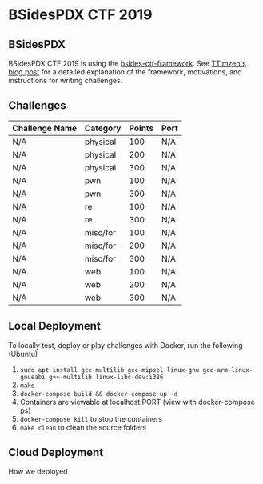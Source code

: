 # BSidesPDX CTF 2019

## BSidesPDX

BSidesPDX CTF 2019 is using the [bsides-ctf-framework](https://github.com/BSidesPDX/bsides-ctf-framework).  See [TTimzen's blog post](https://www.tophertimzen.com/blog/BSidesPDXCTFFramework/) for a detailed explanation of the framework, motivations, and instructions for writing challenges.

## Challenges

|   Challenge Name      | Category  | Points | Port  |
|-----------------------|-----------|--------|-------|
| N/A                   | physical  | 100    | N/A   |
| N/A                   | physical  | 200    | N/A   |
| N/A                   | physical  | 300    | N/A   |
| N/A                   | pwn       | 100    | N/A   |
| N/A                   | pwn       | 300    | N/A   |
| N/A                   | re        | 100    | N/A   |
| N/A                   | re        | 300    | N/A   |
| N/A                   | misc/for  | 100    | N/A   |
| N/A                   | misc/for  | 200    | N/A   |
| N/A                   | misc/for  | 300    | N/A   |
| N/A                   | web       | 100    | N/A   |
| N/A                   | web       | 200    | N/A   |
| N/A                   | web       | 300    | N/A   |

## Local Deployment

To locally test, deploy or play challenges with Docker, run the following (Ubuntu)

1. `sudo apt install gcc-multilib gcc-mipsel-linux-gnu gcc-arm-linux-gnueabi g++-multilib linux-libc-dev:i386`
1. `make`
1. `docker-compose build && docker-compose up -d`
1. Containers are viewable at localhost:PORT (view with docker-compose ps)
1. `docker-compose kill` to stop the containers
1. `make clean` to clean the source folders

## Cloud Deployment

How we deployed
